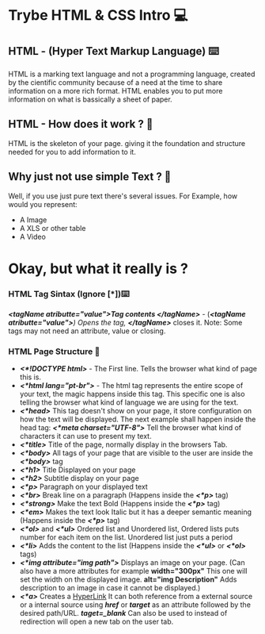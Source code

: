 # Trybe HTML & CSS Intro :computer:

## HTML - (Hyper Text Markup Language) :keyboard:

HTML is a marking text language and not a programming language, created by the cientific community because of a need at the time to share information on a more rich format. HTML enables you to put more information on what is bassically a sheet of paper.

## HTML - How does it work ? :thinking:

HTML is the skeleton of your page. giving it the foundation and structure needed for you to add information to it.

## Why just not use simple Text ? :thinking:

Well, if you use just pure text there's several issues. For Example, how would you represent:

* A Image
* A XLS or other table
* A Video

# Okay, but what it really is ?

### HTML Tag Sintax (Ignore [*]):keyboard:

<em><strong><*tagName atributte="value">Tag contents <*/tagName></strong></em> - (<em><strong><*tagName atributte="value"></strong></em>) Opens the tag, <em><strong><*/tagName></strong></em> closes it. 
Note: Some tags may not need an attribute, value or closing.

### HTML Page Structure :bricks:

* <em><strong><*!DOCTYPE html></strong></em> - The First line. Tells the browser what kind of page this is.
* <em><strong><*html lang="pt-br"></strong></em> - The html tag represents the entire scope of your text, the magic happens inside this tag. This specific one is also telling the browser what kind of language we are using for the text.
* <em><strong><*head></strong></em> This tag doesn't show on your page, it store configuration on how the text will be displayed. The next example shall happen inside the head tag: <em><strong><*meta charset="UTF-8"></strong></em> Tell the browser what kind of characters it can use to present my text. 
* <em><strong><*title></strong></em> Title of the page, normally display in the browsers Tab.
* <em><strong><*body></strong></em> All tags of your page that are visible to the user are inside the <em><strong><*body></strong></em> tag
* <em><strong><*h1></strong></em> Title Displayed on your page
* <em><strong><*h2></strong></em> Subtitle display on your page
* <em><strong><*p></strong></em> Paragraph on your displayed text
* <em><strong><*br></strong></em> Break line on a paragraph (Happens inside the <em><strong><*p></strong></em> tag)
* <em><strong><*strong></strong></em> Make the text Bold (Happens inside the <em><strong><*p></strong></em> tag)
* <em><strong><*em></strong></em> Makes the text look Italic but it has a deeper semantic meaning (Happens inside the <em><strong><*p></strong></em> tag)
* <em><strong><*ol></strong></em> and <em><strong><*ul></strong></em> Ordered list and Unordered list, Ordered lists puts number for each item on the list. Unordered list just puts a period
* <em><strong><*li></strong></em> Adds the content to the list (Happens inside the <em><strong><*ul></strong></em> or <em><strong><*ol></strong></em> tags)
* <em><strong><*img attribute="img path"></strong></em> Displays an image on your page. (Can also have a more attributes for example <strong>width="300px"</strong> This one will set the width on the displayed image. <strong>alt="img Description"</strong> Adds description to an image in case it cannot be displayed.)
* <em><strong><*a></strong></em> Creates a <a href=https://www.techopedia.com/definition/5175/hyperlink>HyperLink</a> It can both reference from a external source or a internal source using <strong><em>href</strong></em> or <strong><em>target</strong></em> as an attribute followed by the desired path/URL. <strong><em>taget=_blank</em></strong> Can also be used to instead of redirection will open a new tab on the user tab.
